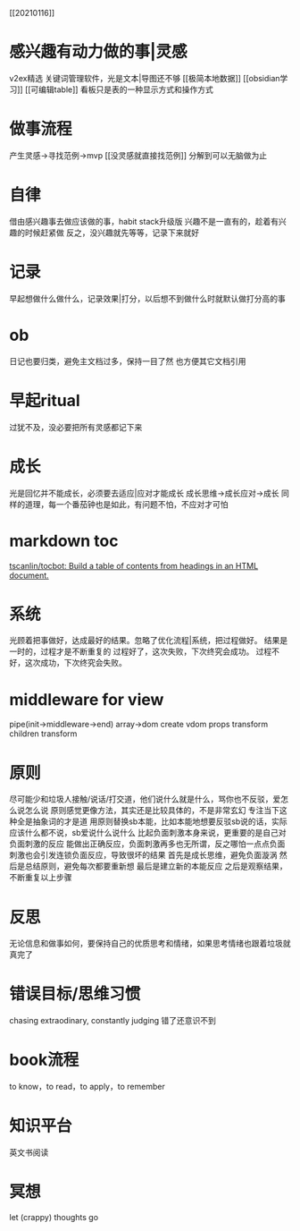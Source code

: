 [[20210116]]
# 感兴趣有动力做的事|灵感
v2ex精选
关键词管理软件，光是文本|导图还不够
	[[极简本地数据]]
[[obsidian学习]]
[[可编辑table]]
看板只是表的一种显示方式和操作方式
# 做事流程
产生灵感→寻找范例→mvp
[[没灵感就直接找范例]]
分解到可以无脑做为止
# 自律
借由感兴趣事去做应该做的事，habit stack升级版
	兴趣不是一直有的，趁着有兴趣的时候赶紧做
	反之，没兴趣就先等等，记录下来就好
# 记录
早起想做什么做什么，记录效果|打分，以后想不到做什么时就默认做打分高的事
# ob
日记也要归类，避免主文档过多，保持一目了然
	也方便其它文档引用
# 早起ritual
过犹不及，没必要把所有灵感都记下来
# 成长
光是回忆并不能成长，必须要去适应|应对才能成长
成长思维→成长应对→成长
同样的道理，每一个番茄钟也是如此，有问题不怕，不应对才可怕
# markdown toc
[tscanlin/tocbot: Build a table of contents from headings in an HTML document.](https://github.com/tscanlin/tocbot)
# 系统
光顾着把事做好，达成最好的结果。忽略了优化流程|系统，把过程做好。
结果是一时的，过程才是不断重复的
过程好了，这次失败，下次终究会成功。
过程不好，这次成功，下次终究会失败。
# middleware for view
pipe(init→middleware→end)
array→dom
create vdom
props transform
children transform
# 原则
尽可能少和垃圾人接触/说话/打交道，他们说什么就是什么，骂你也不反驳，爱怎么说怎么说
原则感觉更像方法，其实还是比较具体的，不是非常玄幻
专注当下这种全是抽象词的才是道
用原则替换sb本能，比如本能地想要反驳sb说的话，实际应该什么都不说，sb爱说什么说什么
比起负面刺激本身来说，更重要的是自己对负面刺激的反应
	能做出正确反应，负面刺激再多也无所谓，反之哪怕一点点负面刺激也会引发连锁负面反应，导致很坏的结果
	首先是成长思维，避免负面漩涡
	然后是总结原则，避免每次都要重新想
	最后是建立新的本能反应
	之后是观察结果，不断重复以上步骤
# 反思
无论信息和做事如何，要保持自己的优质思考和情绪，如果思考情绪也跟着垃圾就真完了
# 错误目标/思维习惯
chasing extraodinary, constantly judging
错了还意识不到
# book流程
to know，to read，to apply，to remember
# 知识平台
英文书阅读
# 冥想
let (crappy) thoughts go

